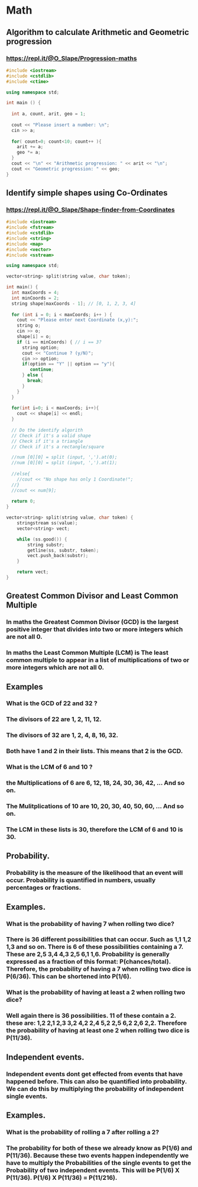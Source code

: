 # Math

## Algorithm to calculate Arithmetic and Geometric progression
### https://repl.it/@O_Slape/Progression-maths 

``` C++
#include <iostream>
#include <cstdlib>
#include <ctime>

using namespace std;

int main () {
  
  int a, count, arit, geo = 1;
 
  cout << "Please insert a number: \n";
  cin >> a;
  
  for( count=0; count<10; count++ ){
    arit += a;
    geo *= a;
  }
  cout << "\n" << "Arithmetic progression: " << arit << "\n";
  cout << "Geometric progression: " << geo;
}
```
## Identify simple shapes using Co-Ordinates
### https://repl.it/@O_Slape/Shape-finder-from-Coordinates

``` C++
#include <iostream>
#include <fstream>
#include <cstdlib>
#include <string>
#include <map>
#include <vector>
#include <sstream>

using namespace std;

vector<string> split(string value, char token);

int main() {
  int maxCoords = 4;
  int minCoords = 2;
  string shape[maxCoords - 1]; // [0, 1, 2, 3, 4]
  
  for (int i = 0; i < maxCoords; i++ ) {
    cout << "Please enter next Coordinate (x,y):";
    string o;
    cin >> o;
    shape[i] = o;
    if (i == minCoords) { // i == 3?
      string option;
      cout << "Continue ? (y/N)";
      cin >> option;
      if(option == "Y" || option == "y"){
         continue;
      } else {
        break;
      }
    }
  }
  
  for(int i=0; i < maxCoords; i++){
    cout << shape[i] << endl;
  }
  
  // Do the identify algorith
  // Check if it's a valid shape
  // Check if it's a triangle
  // Check if it's a rectangle/square

  //num [0][0] = split (input, ',').at(0);
  //num [0][0] = split (input, ',').at(1);
  
  //else{
    //cout << "No shape has only 1 Coordinate!";
  //}
  //cout << num[9];
  
  return 0;
}

vector<string> split(string value, char token) {
	stringstream ss(value);
	vector<string> vect;

	while (ss.good()) {
		string substr;
		getline(ss, substr, token);
		vect.push_back(substr);
	}

	return vect;
}
```
##

## Greatest Common Divisor and Least Common Multiple
### In maths the Greatest Common Divisor (GCD) is the largest positive integer that divides into two or more integers which are not all 0.
### In maths the Least Common Multiple (LCM) is The least common multiple to appear in a list of multiplications of two or more integers which are not all 0. 
## Examples
### What is the GCD of 22 and 32 ? 
### The divisors of 22 are 1, 2, 11, 12.
### The divisors of 32 are 1, 2, 4, 8, 16, 32. 
### Both have 1 and 2 in their lists. This means that 2 is the GCD. 
###
### What is the LCM of 6 and 10 ?
### the Multiplications of 6 are 6, 12, 18, 24, 30, 36, 42, ... And so on.
### The Mulitplications of 10 are 10, 20, 30, 40, 50, 60, ... And so on.
### The LCM in these lists is 30, therefore the LCM of 6 and 10 is 30.

## Probability.
### Probability is the measure of the likelihood that an event will occur. Probability is quantified in numbers, usually percentages or fractions. 
## Examples. 
### What is the probability of having 7 when rolling two dice? 
### There is 36 different possibilities that can occur. Such as 1,1 1,2 1,3 and so on. There is 6 of these possibilities containing a 7. These are 2,5 3,4 4,3 2,5 6,1 1,6. Probability is generally expressed as a fraction of this format: P(chances/total). Therefore, the probability of having a 7 when rolling two dice is P(6/36). This can be shortened into P(1/6). 
### What is the probability of having at least a 2 when rolling two dice? 
### Well again there is 36 possibilities. 11 of these contain a 2. these are: 1,2 2,1 2,3 3,2 4,2 2,4 5,2 2,5 6,2 2,6 2,2. Therefore the probability of having at least one 2 when rolling two dice is P(11/36). 

## Independent events.
### Independent events dont get effected from events that have happened before. This can also be quantified into probability. We can do this by multiplying the probability of independent single events.   
## Examples.
### What is the probability of rolling a 7 after rolling a 2? 
### The probability for both of these we already know as P(1/6) and P(11/36). Because these two events happen independently we have to multiply the Probabilities of the single events to get the Probability of two independent events. This will be P(1/6) X P(11/36). P(1/6) X P(11/36) = P(11/216). 
